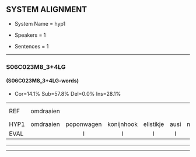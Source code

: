 
## SYSTEM ALIGNMENT

- System Name = hyp1

- Speakers = 1

- Sentences = 1

---

### S06C023M8_3+4LG

#### (S06C023M8_3+4LG-words)

- Cor=14.1%	Sub=57.8%	Del=0.0%	Ins=28.1%

|  |  |  |  |  |  |  |  |  |  |  |  |  |  |  |  |  |  |  |  |  |  |  |  |  |  |  |  |  |  |  |  |  |  |  |  |  |  |  |  |  |  |  |  |  |  |  |  |  |  |  |  |  |  |  |  |  |  |  |  |  |  |  |  |  |
|:--- |:---:|:---:|:---:|:---:|:---:|:---:|:---:|:---:|:---:|:---:|:---:|:---:|:---:|:---:|:---:|:---:|:---:|:---:|:---:|:---:|:---:|:---:|:---:|:---:|:---:|:---:|:---:|:---:|:---:|:---:|:---:|:---:|:---:|:---:|:---:|:---:|:---:|:---:|:---:|:---:|:---:|:---:|:---:|:---:|:---:|:---:|:---:|:---:|:---:|:---:|:---:|:---:|:---:|:---:|:---:|:---:|:---:|:---:|:---:|:---:|:---:|:---:|:---:|:---:|
| REF | omdraaien |  |  |  |  |  | poppenwagen | konijnenhok*(konijnhok) | elastiekje | * | ruziemaken | teddybeer | dierentuin | paddenstoelen | verstoppertje | wasmachine | fototoestel | toiletpapier | vrachtwagen |  | buurmannen | * | vogelkooi | olifant |  | * | *(schoon) | *(middelen) | iedereen | schoenenwinkel*(schoenwinkel) | knutselen | ophangen | verjaardag | sprookjesboek |  |  | tandenborstel | lucifer | slaapkamer |  |  |  |  |  |  |  |  | achterdeur | ziekenhuis | * | *s | afblijven | * | kabouter | washandje | sneeuwwitje | goeiendag | vakantie |  | limonade | autorijden | eindelijk | familie | chocolade |
| HYP1 | omdraaien | poponwagen | konijnhook | elistikje | ausi | maken | taddiber | delen | tuin | papden | stoel | en | verstoppertja | wasmachina | votor | toestel | toilet | papier | vrachtwagen | buurman | voa | vohol | koi | olifant | scho | schoon | midelen | idereen | schoon | winkel | knitelen | opa | verjaardag | sprookjesboek | dan | de | borstel | luciver | slaapkamer | achtder | deur | schiek | en | has | nim | nieuwsgierig | nieuwsgierig | afblijft | vin | kbouter | was | hantjer | snee | hoe | weetjer | ggoeien | dag | vakantie | li | monada | autorijden | endelijk | familie | shocolater |
| EVAL |  | I | I | I | I | I | S | S | S | S | S | S | S | S | S | S | S | S |  | I | S | S | S |  | I | S | S | S | S | S | S | S |  |  | I | I | S | S |  | I | I | I | I | I | I | I | I | S | S | S | S | S | S | S | S | S | S |  | I | S |  | S |  | S |
---

---
